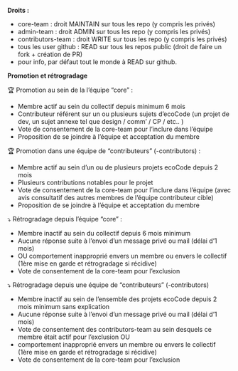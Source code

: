 **Droits :**

* core-team : droit MAINTAIN sur tous les repo (y compris les privés)
* admin-team : droit ADMIN  sur tous les repo (y compris les privés)
* contributors-team : droit WRITE sur tous les repo (y compris les privés)
* tous les user github : READ sur tous les repos public (droit de faire un fork + création de PR)
* pour info, par défaut tout le monde à READ sur github.

**Promotion et rétrogradage**

:trophy: Promotion au sein de la l’équipe “core” :
* Membre actif au sein du collectif depuis minimum 6 mois
* Contributeur référent sur un ou plusieurs sujets d’ecoCode (un projet de dev, un sujet annexe tel que design / comm’ / CP / etc.. )
* Vote de consentement de la core-team pour l’inclure dans l’équipe
* Proposition de se joindre à l’équipe et acceptation du membre

:trophy: Promotion dans une équipe de “contributeurs” (<project>-contributors) :
* Membre actif au sein d’un ou de plusieurs projets ecoCode depuis 2 mois
* Plusieurs contributions notables pour le projet
* Vote de consentement de la core-team pour l’inclure dans l’équipe (avec avis consultatif des autres membres de l’équipe contributeur cible)
* Proposition de se joindre à l’équipe et acceptation du membre

:arrow_heading_down: Rétrogradage depuis l’équipe “core” :
* Membre inactif au sein du collectif depuis 6 mois minimum
* Aucune réponse suite à l’envoi d’un message privé ou mail (délai d’1 mois)
* OU comportement inapproprié envers un membre ou envers le collectif (1ère mise en garde et rétrogradage si récidive)
* Vote de consentement de la core-team pour l’exclusion

:arrow_heading_down: Rétrogradage depuis une équipe de “contributeurs” (<project>-contributors)
* Membre inactif au sein de l’ensemble des projets ecoCode depuis 2 mois minimum sans explication
* Aucune réponse suite à l’envoi d’un message privé ou mail (délai d’1 mois)
* Vote de consentement des contributors-team au sein desquels ce membre était actif pour l’exclusion
OU
* comportement inapproprié envers un membre ou envers le collectif (1ère mise en garde et rétrogradage si récidive)
* Vote de consentement de la core-team pour l’exclusion